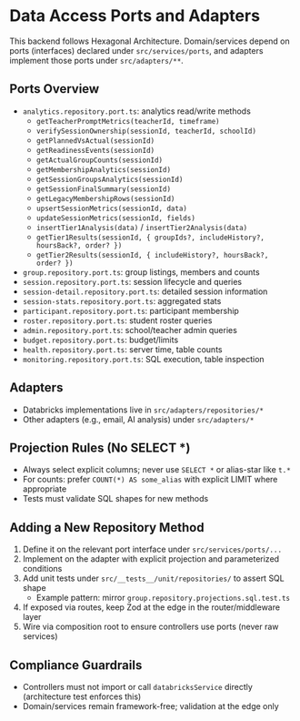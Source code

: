 # Data Access Ports and Adapters

This backend follows Hexagonal Architecture. Domain/services depend on ports (interfaces) declared under `src/services/ports`, and adapters implement those ports under `src/adapters/**`.

## Ports Overview
- `analytics.repository.port.ts`: analytics read/write methods
  - `getTeacherPromptMetrics(teacherId, timeframe)`
  - `verifySessionOwnership(sessionId, teacherId, schoolId)`
  - `getPlannedVsActual(sessionId)`
  - `getReadinessEvents(sessionId)`
  - `getActualGroupCounts(sessionId)`
  - `getMembershipAnalytics(sessionId)`
  - `getSessionGroupsAnalytics(sessionId)`
  - `getSessionFinalSummary(sessionId)`
  - `getLegacyMembershipRows(sessionId)`
  - `upsertSessionMetrics(sessionId, data)`
  - `updateSessionMetrics(sessionId, fields)`
  - `insertTier1Analysis(data)` / `insertTier2Analysis(data)`
  - `getTier1Results(sessionId, { groupIds?, includeHistory?, hoursBack?, order? })`
  - `getTier2Results(sessionId, { includeHistory?, hoursBack?, order? })`
- `group.repository.port.ts`: group listings, members and counts
- `session.repository.port.ts`: session lifecycle and queries
- `session-detail.repository.port.ts`: detailed session information
- `session-stats.repository.port.ts`: aggregated stats
- `participant.repository.port.ts`: participant membership
- `roster.repository.port.ts`: student roster queries
- `admin.repository.port.ts`: school/teacher admin queries
- `budget.repository.port.ts`: budget/limits
- `health.repository.port.ts`: server time, table counts
- `monitoring.repository.port.ts`: SQL execution, table inspection

## Adapters
- Databricks implementations live in `src/adapters/repositories/*`
- Other adapters (e.g., email, AI analysis) under `src/adapters/*`

## Projection Rules (No SELECT *)
- Always select explicit columns; never use `SELECT *` or alias-star like `t.*`
- For counts: prefer `COUNT(*) AS some_alias` with explicit LIMIT where appropriate
- Tests must validate SQL shapes for new methods

## Adding a New Repository Method
1. Define it on the relevant port interface under `src/services/ports/...`
2. Implement on the adapter with explicit projection and parameterized conditions
3. Add unit tests under `src/__tests__/unit/repositories/` to assert SQL shape
   - Example pattern: mirror `group.repository.projections.sql.test.ts`
4. If exposed via routes, keep Zod at the edge in the router/middleware layer
5. Wire via composition root to ensure controllers use ports (never raw services)

## Compliance Guardrails
- Controllers must not import or call `databricksService` directly (architecture test enforces this)
- Domain/services remain framework-free; validation at the edge only

